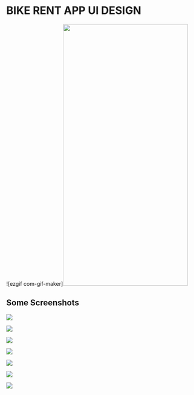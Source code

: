 # BIKE RENT APP UI DESIGN

![ezgif com-gif-maker]<img src="https://user-images.githubusercontent.com/81028182/123064695-3b18d780-d42e-11eb-8d13-702c368daf48.gif" width="330" height="690">


## Some Screenshots

![](assets/images/SS1.png)

![](assets/images/SS2.png)

![](assets/images/SS3.png)

![](assets/images/SS4.png)

![](assets/images/SS5.png)

![](assets/images/SS6.png)

![](assets/images/SS7.png)
